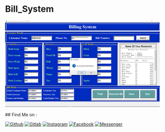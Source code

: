 # Bill_System
<p align="center">
  <img src="imgs/BIll View.png">
</p>
## Find Me on :


[![Github](https://img.shields.io/badge/Crypt0-green?style=for-the-badge&logo=github)](https://github.com/Crypt06545)
[![Gitlab](https://img.shields.io/badge/Crypt0-green?style=for-the-badge&logo=gitlab)](https://gitlab.com/mehedihasansagor2005)
[![Instagram](https://img.shields.io/badge/IG-%40__lonely__mehadi_-red?style=for-the-badge&logo=instagram)](https://www.instagram.com/__lonely__mehadi_)
[![Facebook](https://img.shields.io/badge/Facebook-green?style=for-the-badge&logo=facebook)](https://www.facebook.com/mehadi.hasanbot)
[![Messenger](https://img.shields.io/badge/Chat-Messenger-blue?style=for-the-badge&logo=messenger)](https://m.me/mehadi.hasanbot)
